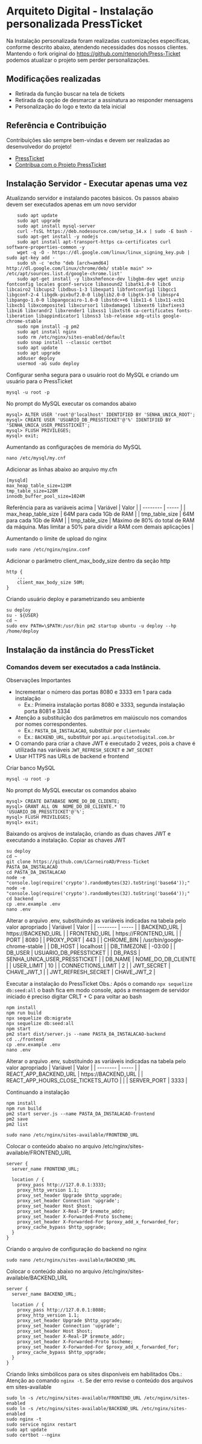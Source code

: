 # Arquiteto Digital - Instalação personalizada PressTicket 

Na Instalação personalizada foram realizadas customizações específicas, conforme descrito abaixo, atendendo necessidades dos nossos clientes.
Mantendo o fork original do https://github.com/rtenorioh/Press-Ticket podemos atualizar o projeto sem perder personalizações.


## Modificações realizadas

- Retirada da função buscar na tela de tickets
- Retirada da opção de desmarcar a assinatura ao responder mensagens
- Personalização do logo e texto da tela inicial


## Referência e Contribuição 

Contribuições são sempre bem-vindas e devem ser realizadas ao desenvolvedor do projeto!

- [PressTicket](https://github.com/rtenorioh/Press-Ticket)
 - [Contribua com o Projeto PressTicket](https://github.com/rtenorioh/Press-Ticket#caso-queira-ajudar-a-manter-o-projeto-pode-contribuir-com-uma-das-op%C3%A7%C3%B5es-abaixo) 

## Instalação Servidor - Executar apenas uma vez

Atualizando servidor e instalando pacotes básicos. 
Os passos abaixo devem ser executados apenas em um novo servidor
```shell
    sudo apt update
    sudo apt upgrade
    sudo apt install mysql-server
    curl -fsSL https://deb.nodesource.com/setup_14.x | sudo -E bash -
    sudo apt-get install -y nodejs
    sudo apt install apt-transport-https ca-certificates curl software-properties-common -y
    wget -q -O - https://dl.google.com/linux/linux_signing_key.pub | sudo apt-key add -
    sudo sh -c 'echo "deb [arch=amd64] http://dl.google.com/linux/chrome/deb/ stable main" >> /etc/apt/sources.list.d/google-chrome.list'
    sudo apt-get install -y libxshmfence-dev libgbm-dev wget unzip fontconfig locales gconf-service libasound2 libatk1.0-0 libc6 libcairo2 libcups2 libdbus-1-3 libexpat1 libfontconfig1 libgcc1 libgconf-2-4 libgdk-pixbuf2.0-0 libglib2.0-0 libgtk-3-0 libnspr4 libpango-1.0-0 libpangocairo-1.0-0 libstdc++6 libx11-6 libx11-xcb1 libxcb1 libxcomposite1 libxcursor1 libxdamage1 libxext6 libxfixes3 libxi6 libxrandr2 libxrender1 libxss1 libxtst6 ca-certificates fonts-liberation libappindicator1 libnss3 lsb-release xdg-utils google-chrome-stable
    sudo npm install -g pm2
    sudo apt install nginx
    sudo rm /etc/nginx/sites-enabled/default
    sudo snap install --classic certbot
    sudo apt update
    sudo apt upgrade
    adduser deploy
    usermod -aG sudo deploy
```
Configurar senha segura para o usuário root do MySQL e criando um usuário para o PressTicket
```shell
mysql -u root -p   
```
No prompt do MySQL executar os comandos abaixo
```mysql
mysql> ALTER USER 'root'@'localhost' IDENTIFIED BY 'SENHA_UNICA_ROOT';
mysql> CREATE USER 'USUARIO_DB_PRESSTICKET'@'%' IDENTIFIED BY 'SENHA_UNICA_USER_PRESSTICKET';
mysql> FLUSH PRIVILEGES;
mysql> exit;
```
Aumentando as configurações de memória do MySQL
```shell
nano /etc/mysql/my.cnf
```
Adicionar as linhas abaixo ao arquivo my.cfn

```shell
[mysqld]
max_heap_table_size=128M
tmp_table_size=128M
innodb_buffer_pool_size=1024M
```

Referência para as variáveis acima
| Variável | Valor |
| -------- | ----- | 
| max_heap_table_size | 64M para cada 1Gb de RAM |
| tmp_table_size | 64M para cada 1Gb de RAM |
| tmp_table_size | Máximo de 80% do total de RAM da máquina. Mas limitar a 50% para dividir a RAM com demais aplicações |

Aumentando o limite de upload do nginx
```shell
sudo nano /etc/nginx/nginx.conf
```
Adicionar o parâmetro client_max_body_size dentro da seção http
```Nginx configuration file
http {
    ...
    client_max_body_size 50M;
}
```
Criando usuário deploy e parametrizando seu ambiente
```shell
su deploy
su - ${USER}
cd ~
sudo env PATH=\$PATH:/usr/bin pm2 startup ubuntu -u deploy --hp /home/deploy
```

## Instalação da instância do PressTicket

### Comandos devem ser executados a cada Instância.
Observações Importantes
- Incrementar o número das portas 8080 e 3333 em 1 para cada instalação
    - Ex.: Primeira instalação portas 8080 e 3333, segunda instalação porta 8081 e 3334
- Atenção a substituição dos parâmetros em maiúsculo nos comandos por nomes correspondentes. 
    - Ex.: `PASTA_DA_INSTALACAO`, substituir por `clienteabc`
    - Ex.: `BACKEND_URL`, substituir por `api.arquitetodigital.com.br`
- O comando para criar a chave JWT é executado 2 vezes, pois a chave é utilizada nas variáveis `JWT_REFRESH_SECRET` e `JWT_SECRET`
- Usar HTTPS nas URLs de backend e frontend

Criar banco MySQL
```shell
mysql -u root -p   
```
No prompt do MySQL executar os comandos abaixo
```mysql
mysql> CREATE DATABASE NOME_DO_DB_CLIENTE;
mysql> GRANT ALL ON  NOME_DO_DB_CLIENTE.* TO 'USUARIO_DB_PRESSTICKET'@'%';
mysql> FLUSH PRIVILEGES;
mysql> exit;
```

Baixando os arqivos de instalação, criando as duas chaves JWT e executando a instalação. 
Copiar as chaves JWT
```shell
su deploy
cd ~
git clone https://github.com/LCarneiroAD/Press-Ticket PASTA_DA_INSTALACAO
cd PASTA_DA_INSTALACAO
node -e "console.log(require('crypto').randomBytes(32).toString('base64'));"
node -e "console.log(require('crypto').randomBytes(32).toString('base64'));"
cd backend
cp .env.example .env
nano .env
```
Alterar o arquivo .env, substituindo as variáveis indicadas na tabela pelo valor apropriado
| Variável | Valor |
| -------- | ----- | 
| BACKEND_URL | https://BACKEND_URL |
| FRONTEND_URL | https://FRONTEND_URL |
| PORT | 8080 |
| PROXY_PORT | 443 |
| CHROME_BIN | /usr/bin/google-chrome-stable |
| DB_HOST | localhost |
| DB_TIMEZONE | -03:00 |
| DB_USER | USUARIO_DB_PRESSTICKET |
| DB_PASS | SENHA_UNICA_USER_PRESSTICKET |
| DB_NAME | NOME_DO_DB_CLIENTE |
| USER_LIMIT | 10 |
| CONNECTIONS_LIMIT | 2 |
| JWT_SECRET | CHAVE_JWT_1 |
| JWT_REFRESH_SECRET | CHAVE_JWT_2 |

Executar a instalação do PressTicket
Obs.: Após o comando `npx sequelize db:seed:all` o bash fica em modo console, após a mensagem de servidor iniciado é preciso digitar CRLT + C para voltar ao bash
```shell
npm install
npm run build
npx sequelize db:migrate
npx sequelize db:seed:all
npm start
pm2 start dist/server.js --name PASTA_DA_INSTALACAO-backend
cd ../frontend
cp .env.example .env
nano .env
```

Alterar o arquivo .env, substituindo as variáveis indicadas na tabela pelo valor apropriado
| Variável | Valor |
| -------- | ----- | 
| REACT_APP_BACKEND_URL | https://BACKEND_URL |
| REACT_APP_HOURS_CLOSE_TICKETS_AUTO |  |
| SERVER_PORT | 3333 |

Continuando a instalação
```shell
npm install
npm run build
pm2 start server.js --name PASTA_DA_INSTALACAO-frontend
pm2 save
pm2 list

sudo nano /etc/nginx/sites-available/FRONTEND_URL
```
Colocar o conteúdo abaixo no arquivo /etc/nginx/sites-available/FRONTEND_URL
```Nginx configuration file
server {
  server_name FRONTEND_URL;

  location / {
    proxy_pass http://127.0.0.1:3333;
    proxy_http_version 1.1;
    proxy_set_header Upgrade $http_upgrade;
    proxy_set_header Connection 'upgrade';
    proxy_set_header Host $host;
    proxy_set_header X-Real-IP $remote_addr;
    proxy_set_header X-Forwarded-Proto $scheme;
    proxy_set_header X-Forwarded-For $proxy_add_x_forwarded_for;
    proxy_cache_bypass $http_upgrade;
  }
}
```
Criando o arquivo de configuração do backend no nginx
```shell
sudo nano /etc/nginx/sites-available/BACKEND_URL
```
Colocar o conteúdo abaixo no arquivo /etc/nginx/sites-available/BACKEND_URL
```Nginx configuration file
server {
  server_name BACKEND_URL;

  location / {
    proxy_pass http://127.0.0.1:8080;
    proxy_http_version 1.1;
    proxy_set_header Upgrade $http_upgrade;
    proxy_set_header Connection 'upgrade';
    proxy_set_header Host $host;
    proxy_set_header X-Real-IP $remote_addr;
    proxy_set_header X-Forwarded-Proto $scheme;
    proxy_set_header X-Forwarded-For $proxy_add_x_forwarded_for;
    proxy_cache_bypass $http_upgrade;
  }
}
```
Criando links simbólicos para os sites disponíveis em habilitados
Obs.: Atenção ao comando `nginx -t`. Se der erro revise o conteúdo dos arquivos em sites-available
```shell
sudo ln -s /etc/nginx/sites-available/FRONTEND_URL /etc/nginx/sites-enabled
sudo ln -s /etc/nginx/sites-available/BACKEND_URL /etc/nginx/sites-enabled
sudo nginx -t
sudo service nginx restart
sudo apt update
sudo certbot --nginx
```

